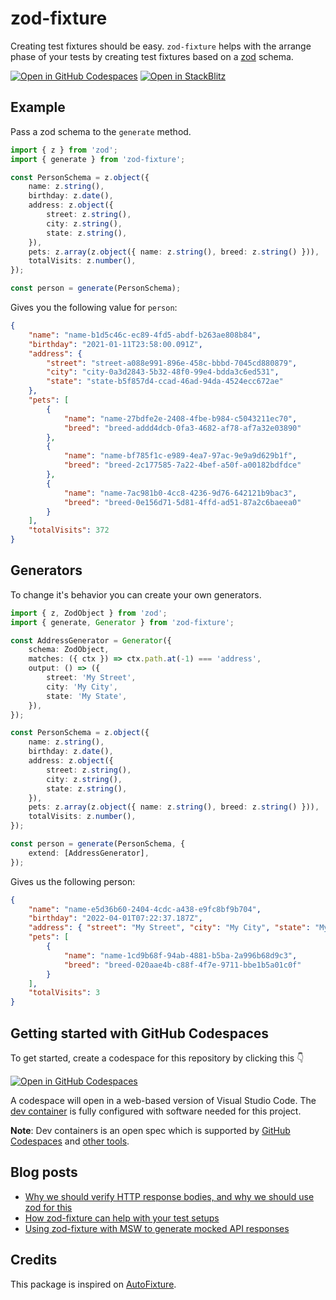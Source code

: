 # zod-fixture

Creating test fixtures should be easy.
`zod-fixture` helps with the arrange phase of your tests by creating test fixtures based on a [zod](https://github.com/colinhacks/zod) schema.

[![Open in GitHub Codespaces](https://github.com/codespaces/badge.svg)](https://github.com/codespaces/new?hide_repo_select=true&ref=main&repo=515959275)
[![Open in StackBlitz](https://developer.stackblitz.com/img/open_in_stackblitz.svg)](https://stackblitz.com/edit/vitejs-vite-4nsv9h?file=src/preview.ts)

## Example

Pass a zod schema to the `generate` method.

```ts
import { z } from 'zod';
import { generate } from 'zod-fixture';

const PersonSchema = z.object({
	name: z.string(),
	birthday: z.date(),
	address: z.object({
		street: z.string(),
		city: z.string(),
		state: z.string(),
	}),
	pets: z.array(z.object({ name: z.string(), breed: z.string() })),
	totalVisits: z.number(),
});

const person = generate(PersonSchema);
```

Gives you the following value for `person`:

```json
{
	"name": "name-b1d5c46c-ec89-4fd5-abdf-b263ae808b84",
	"birthday": "2021-01-11T23:58:00.091Z",
	"address": {
		"street": "street-a088e991-896e-458c-bbbd-7045cd880879",
		"city": "city-0a3d2843-5b32-48f0-99e4-bdda3c6ed531",
		"state": "state-b5f857d4-ccad-46ad-94da-4524ecc672ae"
	},
	"pets": [
		{
			"name": "name-27bdfe2e-2408-4fbe-b984-c5043211ec70",
			"breed": "breed-addd4dcb-0fa3-4682-af78-af7a32e03890"
		},
		{
			"name": "name-bf785f1c-e989-4ea7-97ac-9e9a9d629b1f",
			"breed": "breed-2c177585-7a22-4bef-a50f-a00182bdfdce"
		},
		{
			"name": "name-7ac981b0-4cc8-4236-9d76-642121b9bac3",
			"breed": "breed-0e156d71-5d81-4ffd-ad51-87a2c6baeea0"
		}
	],
	"totalVisits": 372
}
```

## Generators

To change it's behavior you can create your own generators.

```ts
import { z, ZodObject } from 'zod';
import { generate, Generator } from 'zod-fixture';

const AddressGenerator = Generator({
	schema: ZodObject,
	matches: ({ ctx }) => ctx.path.at(-1) === 'address',
	output: () => ({
		street: 'My Street',
		city: 'My City',
		state: 'My State',
	}),
});

const PersonSchema = z.object({
	name: z.string(),
	birthday: z.date(),
	address: z.object({
		street: z.string(),
		city: z.string(),
		state: z.string(),
	}),
	pets: z.array(z.object({ name: z.string(), breed: z.string() })),
	totalVisits: z.number(),
});

const person = generate(PersonSchema, {
	extend: [AddressGenerator],
});
```

Gives us the following person:

```json
{
	"name": "name-e5d36b60-2404-4cdc-a438-e9fc8bf9b704",
	"birthday": "2022-04-01T07:22:37.187Z",
	"address": { "street": "My Street", "city": "My City", "state": "My State" },
	"pets": [
		{
			"name": "name-1cd9b68f-94ab-4881-b5ba-2a996b68d9c3",
			"breed": "breed-020aae4b-c88f-4f7e-9711-bbe1b5a01c0f"
		}
	],
	"totalVisits": 3
}
```

## Getting started with GitHub Codespaces

To get started, create a codespace for this repository by clicking this 👇

[![Open in GitHub Codespaces](https://github.com/codespaces/badge.svg)](https://github.com/codespaces/new?hide_repo_select=true&ref=main&repo=515959275)

A codespace will open in a web-based version of Visual Studio Code. The [dev container](.devcontainer/devcontainer.json) is fully configured with software needed for this project.

**Note**: Dev containers is an open spec which is supported by [GitHub Codespaces](https://github.com/codespaces) and [other tools](https://containers.dev/supporting).

## Blog posts

- [Why we should verify HTTP response bodies, and why we should use zod for this](https://timdeschryver.dev/blog/why-we-should-verify-http-response-bodies-and-why-we-should-use-zod-for-this)
- [How zod-fixture can help with your test setups](https://timdeschryver.dev/blog/how-zod-fixture-can-help-with-your-test-setups)
- [Using zod-fixture with MSW to generate mocked API responses](https://timdeschryver.dev/blog/using-zod-fixture-with-msw-to-generate-mocked-api-responses)

## Credits

This package is inspired on [AutoFixture](https://github.com/AutoFixture/AutoFixture).
